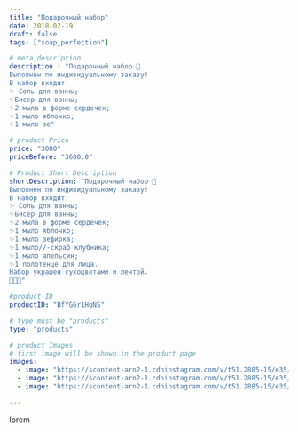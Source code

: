 ```yaml
---
title: "Подарочный набор"
date: 2018-02-19
draft: false
tags: ["soap_perfection"]

# meta description
description : "Подарочный набор 🎁
Выполнен по индивидуальному заказу!
В набор входит:
✨ Соль для ванны;
✨Бисер для ванны;
✨2 мыла в форме сердечек;
✨1 мыло яблочко;
✨1 мыло зе"

# product Price
price: "3000"
priceBefore: "3600.0"

# Product Short Description
shortDescription: "Подарочный набор 🎁
Выполнен по индивидуальному заказу!
В набор входит:
✨ Соль для ванны;
✨Бисер для ванны;
✨2 мыла в форме сердечек;
✨1 мыло яблочко;
✨1 мыло зефирка;
✨1 мыло//-скраб клубника;
✨1 мыло апельсин;
✨1 полотенце для лица.
Набор украшен сухоцветами и лентой.
🎀🎀🎀"

#product ID
productID: "BfYG6r1HgNS"

# type must be "products"
type: "products"

# product Images
# first image will be shown in the product page
images:
  - image: "https://scontent-arn2-1.cdninstagram.com/v/t51.2885-15/e35/27878060_2030883660506557_4673407722127884288_n.jpg?se=7&tp=1&_nc_ht=scontent-arn2-1.cdninstagram.com&_nc_cat=101&_nc_ohc=zEnIUBIXDrwAX90mLA2&ccb=7-4&oh=282d1d8fe5b64cfa8087a9f69c5af341&oe=608414E8&ig_cache_key=MTcxODEzNzAyMjkyMDQ5NDQ0NQ%3D%3D.2-ccb7-4"
  - image: "https://scontent-arn2-1.cdninstagram.com/v/t51.2885-15/e35/28152933_403476886767688_2842981471906430976_n.jpg?se=7&tp=1&_nc_ht=scontent-arn2-1.cdninstagram.com&_nc_cat=104&_nc_ohc=caN_qKdPs-wAX9aaQNH&ccb=7-4&oh=69c620f3e32cd25db1dbd7655bf1a600&oe=60846E89&ig_cache_key=MTcxODEzNzAzOTU4ODUwMjExOA%3D%3D.2-ccb7-4"
  - image: "https://scontent-arn2-1.cdninstagram.com/v/t51.2885-15/e35/28151317_167703483868002_1599622945481687040_n.jpg?se=7&tp=1&_nc_ht=scontent-arn2-1.cdninstagram.com&_nc_cat=106&_nc_ohc=FLwjzQWIMmsAX_6qKfm&ccb=7-4&oh=2661710e10a1fa4fa9f24050f761c483&oe=6085087D&ig_cache_key=MTcxODEzNzA1MjEyMTA3NTI2Ng%3D%3D.2-ccb7-4"

---
```

lorem
